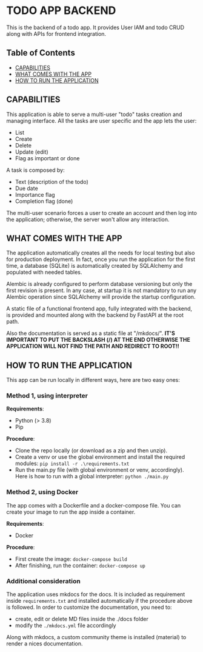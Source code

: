 # TODO APP BACKEND
This is the backend of a todo app. It provides User IAM and todo CRUD along with APIs for frontend integration.

## Table of Contents
- [CAPABILITIES](#CAPABILITIES)
- [WHAT COMES WITH THE APP](#WHAT-COMES-WITH-THE-APP)
- [HOW TO RUN THE APPLICATION](#HOW-TO-RUN-THE-APPLICATION)

## CAPABILITIES
This application is able to serve a multi-user "todo" tasks creation and managing interface.
All the tasks are user specific and the app lets the user:
- List
- Create
- Delete
- Update (edit)
- Flag as important or done

A task is composed by:
- Text (description of the todo)
- Due date
- Importance flag
- Completion flag (done)

The multi-user scenario forces a user to create an account and then log into the application; otherwise, the server won't allow any interaction.

## WHAT COMES WITH THE APP
The application automatically creates all the needs for local testing but also for production deployment.
In fact, once you run the application for the first time, a database (SQLite) is automatically created by SQLAlchemy and populated with needed tables.

Alembic is already configured to perform database versioning but only the first revision is present. In any case, at startup it is not mandatory to run any Alembic operation since SQLAlchemy will provide the startup configuration.

A static file of a functional frontend app, fully integrated with the backend, is provided and mounted along with the backend by FastAPI at the root path.

Also the documentation is served as a static file at "/mkdocs/". **IT'S IMPORTANT TO PUT THE BACKSLASH (/) AT THE END OTHERWISE THE APPLICATION WILL NOT FIND THE PATH AND REDIRECT TO ROOT!!** 

## HOW TO RUN THE APPLICATION
This app can be run locally in different ways, here are two easy ones:

### Method 1, using interpreter
**Requirements**:
- Python (> 3.8)
- Pip

**Procedure**:
- Clone the repo locally (or download as a zip and then unzip).
- Create a venv or use the global environment and install the required modules:
    `pip install -r .\requirements.txt`
- Run the main.py file (with global environment or venv, accordingly). Here is how to run with a global interpreter:
    `python ./main.py `

### Method 2, using Docker
The app comes with a Dockerfile and a docker-compose file. You can create your image to run the app inside a container.

**Requirements**:
- Docker

**Procedure**:
- First create the image:
    `docker-compose build`
- After finishing, run the container:
    `docker-compose up`


### Additional consideration
The application uses mkdocs for the docs. It is included as requirement inside `requirements.txt` and installed automatically if the procedure above is followed.
In order to customize the documentation, you need to:
- create, edit or delete MD files inside the ./docs folder
- modify the `./mkdocs.yml` file accordingly

Along with mkdocs, a custom community theme is installed (material) to render a nices documentation.